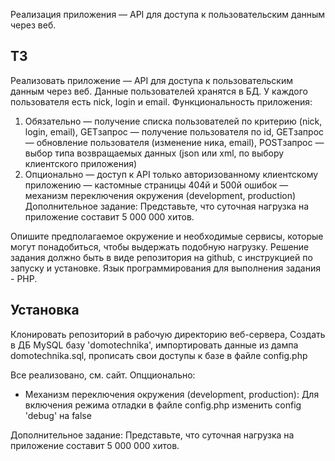 Реализация приложения — API для доступа к пользовательским данным через веб.

ТЗ
---
Реализовать приложение — API для доступа к пользовательским данным через веб. Данные 
пользователей хранятся в БД. У каждого пользователя есть nick, login и email.
Функциональность приложения:
1. Обязательно
    — получение списка пользователей по критерию (nick, login, email), GETзапрос
    — получение пользователя по id, GETзапрос
    — обновление пользователя (изменение ника, email), POSTзапрос
    — выбор типа возвращаемых данных (json или xml, по выбору клиентского приложения)
2. Опционально
    — доступ к API только авторизованному клиентскому приложению
    — кастомные страницы 404й и 500й ошибок
    — механизм переключения окружения (development, production)
Дополнительное задание:
    Представьте, что суточная нагрузка на приложение составит 5 000 000 хитов.
    
Опишите предполагаемое окружение и необходимые сервисы, которые могут понадобиться, чтобы выдержать подобную нагрузку.
Решение задания должно быть в виде репозитория на github, с инструкцией по запуску и установке.
Язык программирования для выполнения задания - PHP.


Установка
---
Клонировать репозиторий в рабочую директорию веб-сервера,
Создать в ДБ MySQL базу 'domotechnika', импортировать данные из дампа domotechnika.sql, прописать свои доступы к базе в файле config.php

Все реализовано, см. сайт.
Опцционально:
- Механизм переключения окружения (development, production):
    Для включения режима отладки в файле config.php изменить config 'debug' на false

Дополнительное задание:
    Представьте, что суточная нагрузка на приложение составит 5 000 000 хитов.

